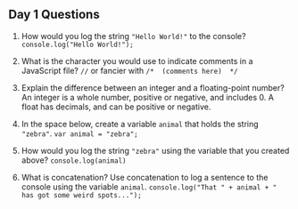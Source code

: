 ## Day 1 Questions

1. How would you log the string `"Hello World!"` to the console?
`console.log("Hello World!");`

1. What is the character you would use to indicate comments in a JavaScript file?
`//` or fancier with `/*  (comments here)  */`

1. Explain the difference between an integer and a floating-point number?
An integer is a whole number, positive or negative, and includes 0. A float has decimals, and can be positive or negative.

1. In the space below, create a variable `animal` that holds the string `"zebra"`.
`var animal = "zebra";`

1. How would you log the string `"zebra"` using the variable that you created above?
`console.log(animal)`

1. What is concatenation? Use concatenation to log a sentence to the console using the variable `animal`.
`console.log("That " + animal + " has got some weird spots...");`
